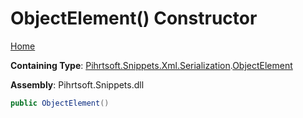 # ObjectElement\(\) Constructor

[Home](../../../../../../README.md)

**Containing Type**: [Pihrtsoft.Snippets.Xml.Serialization](../../README.md)\.[ObjectElement](../README.md)

**Assembly**: Pihrtsoft\.Snippets\.dll

```csharp
public ObjectElement()
```

